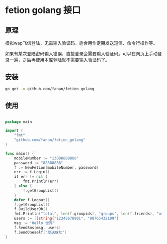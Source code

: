 fetion golang 接口
======

## 原理
模拟wap飞信登陆，无需输入验证码，适合用作定期发送短信、命令行操作等。

如果有某次登陆密码输入错误，直接登录会需要输入验证码。可以在网页上手动登录一遍，之后再使用本库登陆就不需要输入验证码了。


## 安装

```bash
go get -u github.com/fanan/fetion_golang
```


## 使用
```go

package main

import (
	"fmt"
    "github.com/fanan/fetion_golang"
)

func main() {
	mobileNumber := "13888888888"
	password := "88888888"
	f := NewFetion(mobileNumber, password)
	err := f.Login()
	if err != nil {
		fmt.Println(err)
	} else {
		f.getGroupList()
	}
	defer f.Logout()
	f.getGroupList()
	f.BuildUserDb()
    fmt.Println("total", len(f.groupids), "groups", len(f.friends), "users.")
    users := []string{"12345678901", "98765432109"}
    msg := "Hello 世界"
    f.SendSms(msg, users)
    f.SendOneself("发送成功")
}

```
